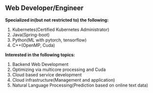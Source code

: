 <div>
  <h2>
    Web Developer/Engineer
  </h2>
  <p>
    <strong>Specialized in(but not restricted to) the following:</strong>
  </p>
  <ol>
    <li>Kubernetes(Certified Kubernetes Administrator)</li>
    <li>Java(Spring-boot)</li>
    <li>Python(ML with pytorch, tensorflow)</li>
    <li>C++(OpenMP, Cuda)</li>
  </ol>
  <p><strong>Interested in the following topics:</strong></p>
  <ol>
    <li>Backend Web Development</li>
    <li>Optimizing via multicore processing and Cuda</li>
    <li>Cloud based service development</li>
    <li>Cloud infrastructure(Management and application)</li>
    <li>Natural Language Processing(Prediction based on online text data)</li>
  </ol>
</div>


